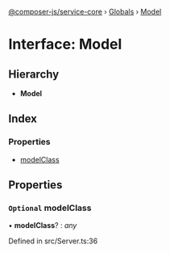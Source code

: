 [@composer-js/service-core](../README.md) › [Globals](../globals.md) › [Model](model.md)

# Interface: Model

## Hierarchy

* **Model**

## Index

### Properties

* [modelClass](model.md#optional-modelclass)

## Properties

### `Optional` modelClass

• **modelClass**? : *any*

Defined in src/Server.ts:36
